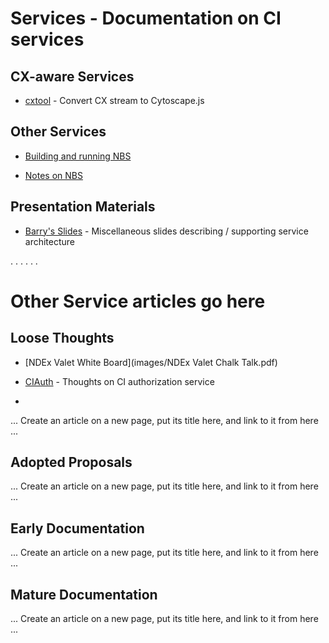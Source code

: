 # Services - Documentation on CI services

## CX-aware Services
* [cxtool](https://github.com/cyService/service-cxtool) - Convert CX stream to Cytoscape.js

## Other Services
* [Building and running NBS](https://docs.google.com/document/d/1z5NQhF7cW2ooNtPkooFIngexxSJhBsIkk9NgIM6nX2M/edit#heading=h.h9nsu1mobzmc)

* [Notes on NBS](https://docs.google.com/document/d/1K4uij14wXUp5eKkK0S3P3drBiTWSXRiteTr3nyqWy6w/edit?ts=5751c2b7)

## Presentation Materials
* [Barry's Slides](images/Slides.pptx) - Miscellaneous slides describing / supporting service architecture

.
.
.
.
.
.








# Other Service articles go here

## Loose Thoughts
* [NDEx Valet White Board](images/NDEx Valet Chalk Talk.pdf)
* [CIAuth](https://docs.google.com/document/d/1DJ4denkCsqiJDiTwT0E6JJ67WF72ryhz0gTAasfGsvk/edit) - Thoughts on CI authorization service



* 

... Create an article on a new page, put its title here, and link to it from here ...

## Adopted Proposals
... Create an article on a new page, put its title here, and link to it from here ...

## Early Documentation
... Create an article on a new page, put its title here, and link to it from here ...

## Mature Documentation
... Create an article on a new page, put its title here, and link to it from here ...

